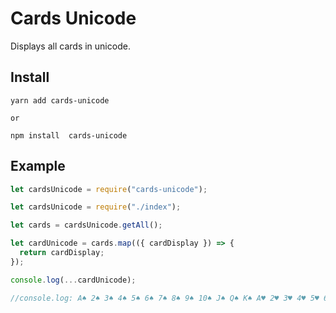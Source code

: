 # Cards Unicode

Displays all cards in unicode.

## Install

```shell
yarn add cards-unicode

or

npm install  cards-unicode
```

## Example

```js
let cardsUnicode = require("cards-unicode");

let cardsUnicode = require("./index");

let cards = cardsUnicode.getAll();

let cardUnicode = cards.map(({ cardDisplay }) => {
  return cardDisplay;
});

console.log(...cardUnicode);

//console.log: A♠ 2♠ 3♠ 4♠ 5♠ 6♠ 7♠ 8♠ 9♠ 10♠ J♠ Q♠ K♠ A♥ 2♥ 3♥ 4♥ 5♥ 6♥ 7♥ 8♥ 9♥ 10♥ J♥ Q♥ K♥ A♦ 2♦ 3♦ 4♦ 5♦ 6♦ 7♦ 8♦ 9♦ 10♦ J♦ Q♦ K♦ A♣ 2♣ 3♣ 4♣ 5♣ 6♣ 7♣ 8♣ 9♣ 10♣ J♣ Q♣ K♣
```
